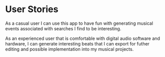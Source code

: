 # User Stories


As a casual user I can use this app to have fun with generating musical events associated with 
searches I find to be interesting.  

As an experienced user that is  comfortable with digital audio software and hardware, I can 
generate interesting beats that I can export for futher editing and possible 
implementation into my musical projects.  

